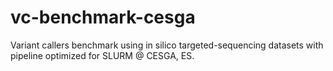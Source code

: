 # vc-benchmark-cesga
Variant callers benchmark using in silico targeted-sequencing datasets with pipeline optimized for SLURM @ CESGA, ES.
